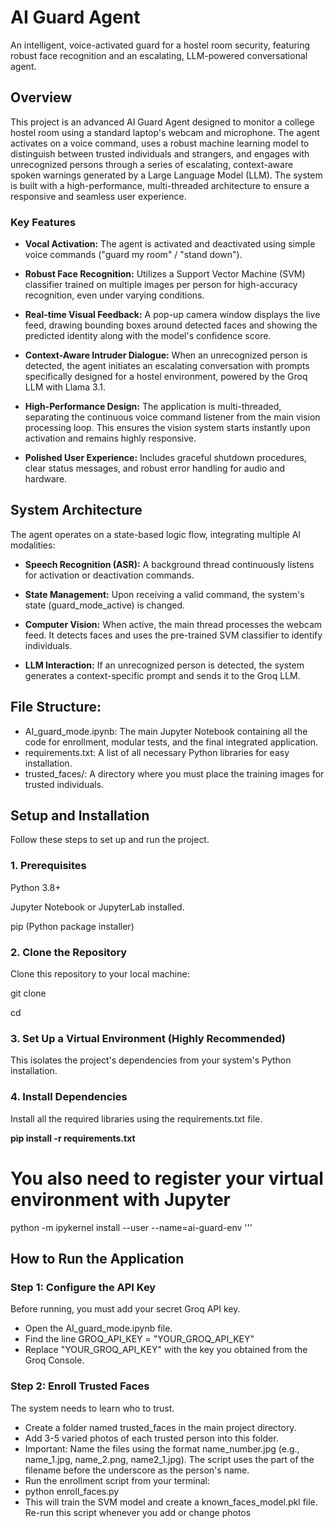 # AI Guard Agent
An intelligent, voice-activated guard for a hostel room security, featuring robust face recognition and an escalating, LLM-powered conversational agent.

## Overview

This project is an advanced AI Guard Agent designed to monitor a college hostel room using a standard laptop's webcam and microphone. The agent activates on a voice command, uses a robust machine learning model to distinguish between trusted individuals and strangers, and engages with unrecognized persons through a series of escalating, context-aware spoken warnings generated by a Large Language Model (LLM).
The system is built with a high-performance, multi-threaded architecture to ensure a responsive and seamless user experience.

### Key Features
* **Vocal Activation:** The agent is activated and deactivated using simple voice commands ("guard my room" / "stand down").

* **Robust Face Recognition:** Utilizes a Support Vector Machine (SVM) classifier trained on multiple images per person for high-accuracy recognition, even under varying conditions.

* **Real-time Visual Feedback:** A pop-up camera window displays the live feed, drawing bounding boxes around detected faces and showing the predicted identity along with the model's confidence score.

* **Context-Aware Intruder Dialogue:** When an unrecognized person is detected, the agent initiates an escalating conversation with prompts specifically designed for a hostel environment, powered by the Groq LLM with Llama 3.1.

* **High-Performance Design:** The application is multi-threaded, separating the continuous voice command listener from the main vision processing loop. This ensures the vision system starts instantly upon activation and remains highly responsive.

* **Polished User Experience:** Includes graceful shutdown procedures, clear status messages, and robust error handling for audio and hardware.

## System Architecture

The agent operates on a state-based logic flow, integrating multiple AI modalities:

* **Speech Recognition (ASR):** A background thread continuously listens for activation or deactivation commands.

* **State Management:** Upon receiving a valid command, the system's state (guard_mode_active) is changed.

* **Computer Vision:** When active, the main thread processes the webcam feed. It detects faces and uses the pre-trained SVM classifier to identify individuals.

* **LLM Interaction:** If an unrecognized person is detected, the system generates a context-specific prompt and sends it to the Groq LLM.

## File Structure:
* AI_guard_mode.ipynb: The main Jupyter Notebook containing all the code for enrollment, modular tests, and the final integrated application.
* requirements.txt: A list of all necessary Python libraries for easy installation.
* trusted_faces/: A directory where you must place the training images for trusted individuals.


## Setup and Installation
Follow these steps to set up and run the project.

### 1. Prerequisites
Python 3.8+

Jupyter Notebook or JupyterLab installed.

pip (Python package installer)

### 2. Clone the Repository
Clone this repository to your local machine:

git clone <your-repo-url>

cd <your-repo-folder>

### 3. Set Up a Virtual Environment (Highly Recommended)
This isolates the project's dependencies from your system's Python installation.

### 4. Install Dependencies
Install all the required libraries using the requirements.txt file.

 **pip install -r requirements.txt**
 
# You also need to register your virtual environment with Jupyter
python -m ipykernel install --user --name=ai-guard-env 
'''




## How to Run the Application
### Step 1: Configure the API Key
Before running, you must add your secret Groq API key.
 
* Open the AI_guard_mode.ipynb file.
* Find the line GROQ_API_KEY = "YOUR_GROQ_API_KEY"
* Replace "YOUR_GROQ_API_KEY" with the key you obtained from the Groq Console.

### Step 2: Enroll Trusted Faces
The system needs to learn who to trust.

* Create a folder named trusted_faces in the main project directory.
* Add 3-5 varied photos of each trusted person into this folder.
* Important: Name the files using the format name_number.jpg (e.g., name_1.jpg, name_2.png, name2_1.jpg). The script uses the part of the filename before the underscore as the person's name.
* Run the enrollment script from your terminal:
* python enroll_faces.py
* This will train the SVM model and create a known_faces_model.pkl file. Re-run this script whenever you add or change photos




